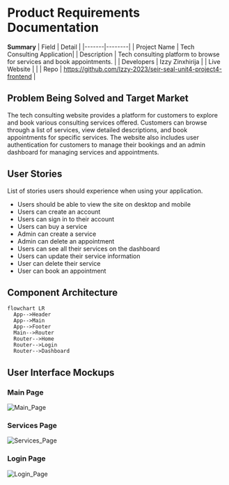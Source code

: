 # Product Requirements Documentation

**Summary**
| Field | Detail |
|-------|--------|
| Project Name | Tech Consulting Application|
| Description | Tech consulting platform to browse for services and book appointments.  |
| Developers | Izzy Zinxhirija |
| Live Website |  |
| Repo | https://github.com/Izzy-2023/seir-seal-unit4-project4-frontend |

## Problem Being Solved and Target Market

The tech consulting website provides a platform for customers to explore and book various consulting services offered. Customers can browse through a list of services, view detailed descriptions, and book appointments for specific services. The website also includes user authentication for customers to manage their bookings and an admin dashboard for managing services and appointments.

## User Stories

List of stories users should experience when using your application.

- Users should be able to view the site on desktop and mobile
- Users can create an account
- Users can sign in to their account
- Users can buy a service
- Admin can create a service
- Admin can delete an appointment
- Users can see all their services on the dashboard
- Users can update their service information
- User can delete their service 
- User can book an appointment

## Component Architecture

```mermaid
flowchart LR
  App-->Header
  App-->Main
  App-->Footer
  Main-->Router
  Router-->Home
  Router-->Login
  Router-->Dashboard
```

## User Interface Mockups

### Main Page
![Main_Page](https://i.imgur.com/P2Ar3uS.png)

### Services Page
![Services_Page](https://i.imgur.com/NgG4TxO.png)

### Login Page
![Login_Page](https://i.imgur.com/nFIVKVr.png)


